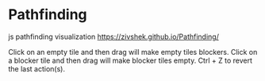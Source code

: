 # Pathfinding
js pathfinding visualization
https://zivshek.github.io/Pathfinding/

Click on an empty tile and then drag will make empty tiles blockers.
Click on a blocker tile and then drag will make blocker tiles empty.
Ctrl + Z to revert the last action(s).
